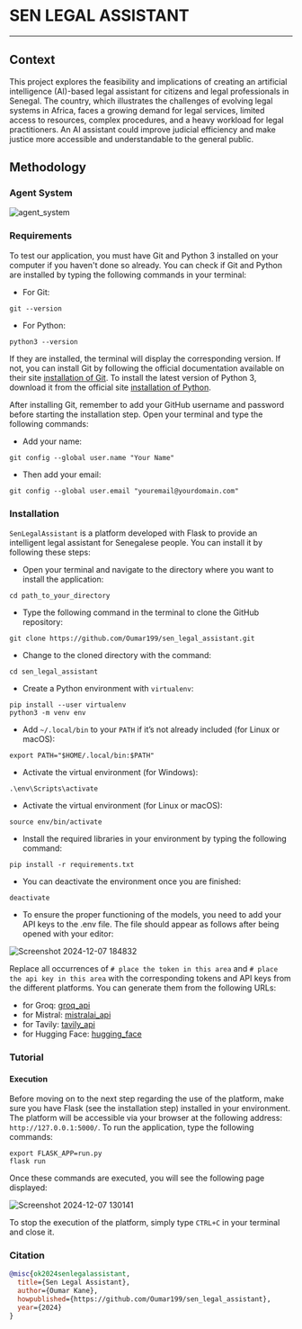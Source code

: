 # SEN LEGAL ASSISTANT 
-------------------------

## Context

<p align = "justify">

This project explores the feasibility and implications of creating an artificial intelligence (AI)-based legal assistant for citizens and legal professionals in Senegal. The country, which illustrates the challenges of evolving legal systems in Africa, faces a growing demand for legal services, limited access to resources, complex procedures, and a heavy workload for legal practitioners. An AI assistant could improve judicial efficiency and make justice more accessible and understandable to the general public.
 </p>

## Methodology

<!--### RAG System

![rag_system](https://github.com/user-attachments/assets/d7519554-c2dc-42c5-82ff-fd91b1e3d739)
-->

### Agent System

![agent_system](https://github.com/user-attachments/assets/e6ffeb8e-9acb-4cae-a456-6303792a6750)


<!-- <p style="text-align: justify"> -->
<!-- In this project, we use Deep Neural Networks to identify which image is fake or real. The training will be done on a dataset that we got from Kaggle (check it here <a href="https://www.kaggle.com/datasets/ciplab/real-and-fake-face-detection?resource=download)">kaggle_real_fake_faces</a>) created by $\color{darkorange}Seonghyeon \space Nam,\space Seoung \space Wug \space Oh,\space et\space al.$ They used expert knowledge to photoshop authentic images. The fake images range between easy, medium, or hard to recognize. The modifications are made on the eyes, nose, and mouth (which permit human beings to recognize others) or the whole face. -->
<!-- </p> -->

<!-- ![fake_photoshop](https://github.com/minostauros/Real-and-Fake-Face-Detection/raw/master/filename_description.jpg) -->

<!-- The image above is described as a fake image file. The name of the file can be decomposed into three different parts separated by underscores:

- The first part indicates the quality of the Photoshop or the difficulty of recognizing that it is fake;
- The second part indicates the identification number of the image;
- The third and final part indicates the modified segment of the face in binary digits with the following signature -> $\color{orange}[left\\_eye\\_bit,\space right\\_eye\\_bit,\space nose\\_bit,\space mouth\\_bit]$. The segment is modified if it is the positive bit (1). Otherwise, the segment is not modified.  -->

### Requirements

To test our application, you must have Git and Python 3 installed on your computer if you haven't done so already. You can check if Git and Python are installed by typing the following commands in your terminal:

- For Git:
```console
git --version
```
- For Python:
```console
python3 --version
```

If they are installed, the terminal will display the corresponding version. If not, you can install Git by following the official documentation available on their site [installation of Git](https://git-scm.com/book/fr/v2/D%C3%A9marrage-rapide-Installation-de-Git). To install the latest version of Python 3, download it from the official site [installation of Python](https://www.python.org/downloads/).

After installing Git, remember to add your GitHub username and password before starting the installation step. Open your terminal and type the following commands:

- Add your name:
```
git config --global user.name "Your Name"
```
- Then add your email:
```
git config --global user.email "youremail@yourdomain.com"
```

### Installation

`SenLegalAssistant` is a platform developed with Flask to provide an intelligent legal assistant for Senegalese people. You can install it by following these steps:

- Open your terminal and navigate to the directory where you want to install the application:
```console
cd path_to_your_directory
```
- Type the following command in the terminal to clone the GitHub repository:
```console
git clone https://github.com/Oumar199/sen_legal_assistant.git
```
- Change to the cloned directory with the command:
```console
cd sen_legal_assistant
```
- Create a Python environment with `virtualenv`:
```console
pip install --user virtualenv
python3 -m venv env
```
- Add `~/.local/bin` to your `PATH` if it’s not already included (for Linux or macOS):
```console
export PATH="$HOME/.local/bin:$PATH"
```
- Activate the virtual environment (for Windows):
```console
.\env\Scripts\activate
```
- Activate the virtual environment (for Linux or macOS):
```console
source env/bin/activate
```
- Install the required libraries in your environment by typing the following command:
```console
pip install -r requirements.txt
```
- You can deactivate the environment once you are finished:
```console
deactivate
```
- To ensure the proper functioning of the models, you need to add your API keys to the .env file. The file should appear as follows after being opened with your editor:

![Screenshot 2024-12-07 184832](https://github.com/user-attachments/assets/5b9dccd8-83e9-4431-b0cb-a523f471d844)

Replace all occurrences of `# place the token in this area` and `# place the api key in this area` with the corresponding tokens and API keys from the different platforms. You can generate them from the following URLs:
- for Groq: [groq_api](https://console.groq.com/keys)
- for Mistral: [mistralai_api](https://console.mistral.ai/api-keys/)
- for Tavily: [tavily_api](https://tavily.com/)
- for Hugging Face: [hugging_face](https://huggingface.co/settings/tokens)

### Tutorial

#### Execution

Before moving on to the next step regarding the use of the platform, make sure you have Flask (see the installation step) installed in your environment. The platform will be accessible via your browser at the following address: `http://127.0.0.1:5000/`. To run the application, type the following commands:

```console
export FLASK_APP=run.py
flask run
```

Once these commands are executed, you will see the following page displayed:

![Screenshot 2024-12-07 130141](https://github.com/user-attachments/assets/77cc1762-5798-4e67-aac4-ccc26805e28c)

To stop the execution of the platform, simply type `CTRL+C` in your terminal and close it.

<!-- ### Tutorial

A tutorial explaining how each package part was create is available in `readthedocs` and `github`. Click on the following link to access it $\longrightarrow$ [Tutorial](https://oumar199.github.io/fake_real_face_detection_docs/). -->

<!-- ### Example of usage

After installing the package, you can test it by creating a Python file named $\color{orange}optimization.py$ and add the following code inside the file to optimize the parameters of your objective function:
```python
# import the Bayesian optimization class
from fake_face_detection.optimization.bayesian_optimization import SimpleBayesianOptimization
import pandas as pd

"""
Create here your objective function and define your search spaces according to the Tutorial
"""

# Initialize the Bayesian optimization object
bo_search = SimpleBayesianOptimization(objective, search_spaces) # if you want to minimize the objective function set maximize = False

# Search for the best hyperparameters
bo_search.optimize(n_trials = 50, n_tests = 100)

# Print the results
results = bo_search.get_results()

pd.options.display.max_rows = 50
print(results.head(50))

```

To execute the file, write the following command in the console of your terminal:
```console
python<version> optimization.py
``` -->

### Citation
```bibtex
@misc{ok2024senlegalassistant,
  title={Sen Legal Assistant},
  author={Oumar Kane},
  howpublished={https://github.com/Oumar199/sen_legal_assistant},
  year={2024}
}
```

